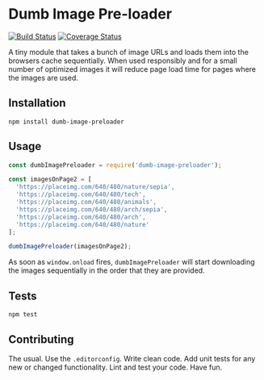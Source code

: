 # Dumb Image Pre-loader

[![Build Status](https://travis-ci.org/larry-dalmeida/dumb-image-preloader.svg?branch=master)](https://travis-ci.org/larry-dalmeida/dumb-image-preloader)
[![Coverage Status](https://coveralls.io/repos/github/larry-dalmeida/dumb-image-preloader/badge.svg)](https://coveralls.io/github/larry-dalmeida/dumb-image-preloader)

A tiny module that takes a bunch of image URLs and loads them into the browsers cache sequentially. When used responsibly and for a small number of optimized images it will reduce page load time for pages where the images are used.

## Installation

  `npm install dumb-image-preloader`

## Usage

  ```javascript
  const dumbImagePreloader = require('dumb-image-preloader');

  const imagesOnPage2 = [
    'https://placeimg.com/640/480/nature/sepia',
    'https://placeimg.com/640/480/tech',
    'https://placeimg.com/640/480/animals',
    'https://placeimg.com/640/480/arch/sepia',
    'https://placeimg.com/640/480/arch',
    'https://placeimg.com/640/480/nature'
  ];

  dumbImagePreloader(imagesOnPage2);
  ```

As soon as `window.onload` fires, `dumbImagePreloader` will start downloading the images sequentially in the order that they are provided.

## Tests

  `npm test`

## Contributing

The usual. Use the `.editorconfig`. Write clean code. Add unit tests for any new or changed functionality. Lint and test your code. Have fun.
